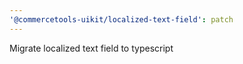```yaml
---
'@commercetools-uikit/localized-text-field': patch
---
```


Migrate localized text field to typescript
